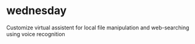 # wednesday
Customize virtual assistent for local file manipulation and web-searching using voice recognition 
